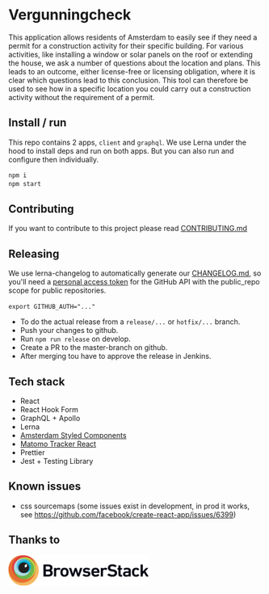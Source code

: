 # Vergunningcheck

This application allows residents of Amsterdam to easily see if they need a permit for a construction activity for their specific building. For various activities, like installing a window or solar panels on the roof or extending the house, we ask a number of questions about the location and plans. This leads to an outcome, either license-free or licensing obligation, where it is clear which questions lead to this conclusion. This tool can therefore be used to see how in a specific location you could carry out a construction activity without the requirement of a permit.

## Install / run

This repo contains 2 apps, `client` and `graphql`. We use Lerna under the hood to install deps and run on both apps. But you can also run and configure then individually.

```bash
npm i
npm start
```

## Contributing

If you want to contribute to this project please read [CONTRIBUTING.md](CONTRIBUTING.md)

## Releasing

We use lerna-changelog to automatically generate our [CHANGELOG.md](CHANGELOG.md), so you'll need a [personal access token](https://github.com/settings/tokens) for the GitHub API with the public_repo scope for public repositories.

`export GITHUB_AUTH="..."`

- To do the actual release from a `release/...` or `hotfix/...` branch.
- Push your changes to github.
- Run `npm run release` on develop.
- Create a PR to the master-branch on github.
- After merging tou have to approve the release in Jenkins.

## Tech stack

- React
- React Hook Form
- GraphQL + Apollo
- Lerna
- [Amsterdam Styled Components](https://github.com/Amsterdam/amsterdam-styled-components/)
- [Matomo Tracker React](https://github.com/Amsterdam/matomo-tracker)
- Prettier
- Jest + Testing Library

## Known issues

- css sourcemaps (some issues exist in development, in prod it works, see https://github.com/facebook/create-react-app/issues/6399)

## Thanks to

[<img src="https://github.com/Amsterdam/atlas/blob/develop/public/images/browserstack-logo@2x.png" height="60" title="BrowserStack Logo" alt="BrowserStack Logo" />](https://www.browserstack.com/)

